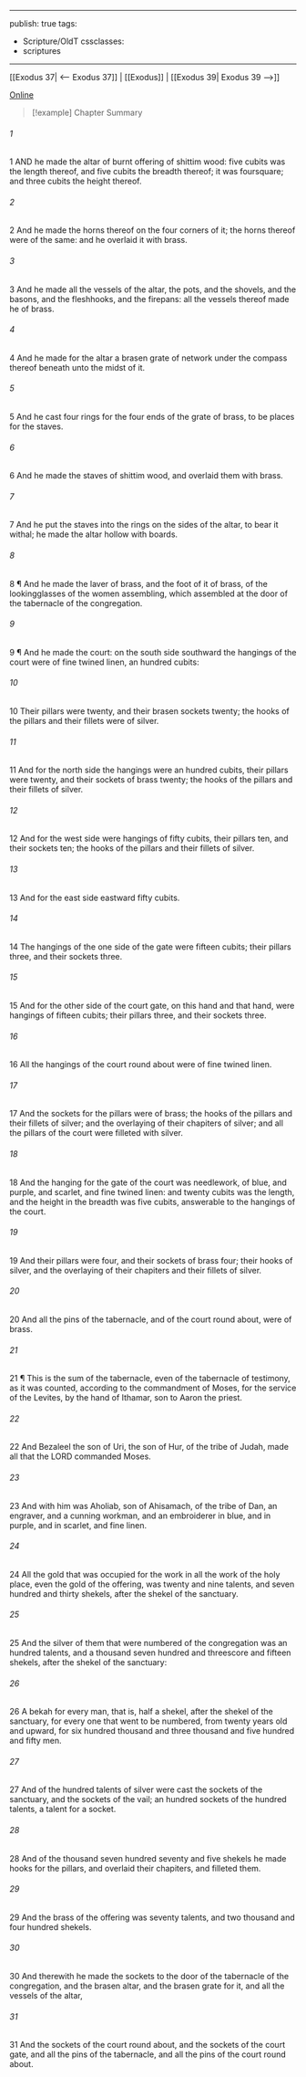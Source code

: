

---
publish: true
tags:
  - Scripture/OldT
cssclasses:
  - scriptures
---
[[Exodus 37| <-- Exodus 37]] | [[Exodus]] | [[Exodus 39| Exodus 39 -->]]

[Online](https://churchofjesuschrist.org/study/scriptures/ot/ex/38?lang=eng)

>[!example] Chapter Summary
>
###### 1
1 AND he made the altar of burnt offering of shittim wood: five cubits was the length thereof, and five cubits the breadth thereof; it was foursquare; and three cubits the height thereof.
###### 2
2 And he made the horns thereof on the four corners of it; the horns thereof were of the same: and he overlaid it with brass.
###### 3
3 And he made all the vessels of the altar, the pots, and the shovels, and the basons, and the fleshhooks, and the firepans: all the vessels thereof made he of brass.
###### 4
4 And he made for the altar a brasen grate of network under the compass thereof beneath unto the midst of it.
###### 5
5 And he cast four rings for the four ends of the grate of brass, to be places for the staves.
###### 6
6 And he made the staves of shittim wood, and overlaid them with brass.
###### 7
7 And he put the staves into the rings on the sides of the altar, to bear it withal; he made the altar hollow with boards.
###### 8
8 ¶ And he made the laver of brass, and the foot of it of brass, of the lookingglasses of the women assembling, which assembled at the door of the tabernacle of the congregation.
###### 9
9 ¶ And he made the court: on the south side southward the hangings of the court were of fine twined linen, an hundred cubits:
###### 10
10 Their pillars were twenty, and their brasen sockets twenty; the hooks of the pillars and their fillets were of silver.
###### 11
11 And for the north side the hangings were an hundred cubits, their pillars were twenty, and their sockets of brass twenty; the hooks of the pillars and their fillets of silver.
###### 12
12 And for the west side were hangings of fifty cubits, their pillars ten, and their sockets ten; the hooks of the pillars and their fillets of silver.
###### 13
13 And for the east side eastward fifty cubits.
###### 14
14 The hangings of the one side of the gate were fifteen cubits; their pillars three, and their sockets three.
###### 15
15 And for the other side of the court gate, on this hand and that hand, were hangings of fifteen cubits; their pillars three, and their sockets three.
###### 16
16 All the hangings of the court round about were of fine twined linen.
###### 17
17 And the sockets for the pillars were of brass; the hooks of the pillars and their fillets of silver; and the overlaying of their chapiters of silver; and all the pillars of the court were filleted with silver.
###### 18
18 And the hanging for the gate of the court was needlework, of blue, and purple, and scarlet, and fine twined linen: and twenty cubits was the length, and the height in the breadth was five cubits, answerable to the hangings of the court.
###### 19
19 And their pillars were four, and their sockets of brass four; their hooks of silver, and the overlaying of their chapiters and their fillets of silver.
###### 20
20 And all the pins of the tabernacle, and of the court round about, were of brass.
###### 21
21 ¶ This is the sum of the tabernacle, even of the tabernacle of testimony, as it was counted, according to the commandment of Moses, for the service of the Levites, by the hand of Ithamar, son to Aaron the priest.
###### 22
22 And Bezaleel the son of Uri, the son of Hur, of the tribe of Judah, made all that the LORD commanded Moses.
###### 23
23 And with him was Aholiab, son of Ahisamach, of the tribe of Dan, an engraver, and a cunning workman, and an embroiderer in blue, and in purple, and in scarlet, and fine linen.
###### 24
24 All the gold that was occupied for the work in all the work of the holy place, even the gold of the offering, was twenty and nine talents, and seven hundred and thirty shekels, after the shekel of the sanctuary.
###### 25
25 And the silver of them that were numbered of the congregation was an hundred talents, and a thousand seven hundred and threescore and fifteen shekels, after the shekel of the sanctuary:
###### 26
26 A bekah for every man, that is, half a shekel, after the shekel of the sanctuary, for every one that went to be numbered, from twenty years old and upward, for six hundred thousand and three thousand and five hundred and fifty men.
###### 27
27 And of the hundred talents of silver were cast the sockets of the sanctuary, and the sockets of the vail; an hundred sockets of the hundred talents, a talent for a socket.
###### 28
28 And of the thousand seven hundred seventy and five shekels he made hooks for the pillars, and overlaid their chapiters, and filleted them.
###### 29
29 And the brass of the offering was seventy talents, and two thousand and four hundred shekels.
###### 30
30 And therewith he made the sockets to the door of the tabernacle of the congregation, and the brasen altar, and the brasen grate for it, and all the vessels of the altar,
###### 31
31 And the sockets of the court round about, and the sockets of the court gate, and all the pins of the tabernacle, and all the pins of the court round about.



